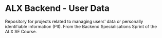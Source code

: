 # ALX Backend - User Data
Repository for projects related to managing users' data or personally identifiable information (PII). From the Backend Specialisations Sprint of the ALX SE Course.
